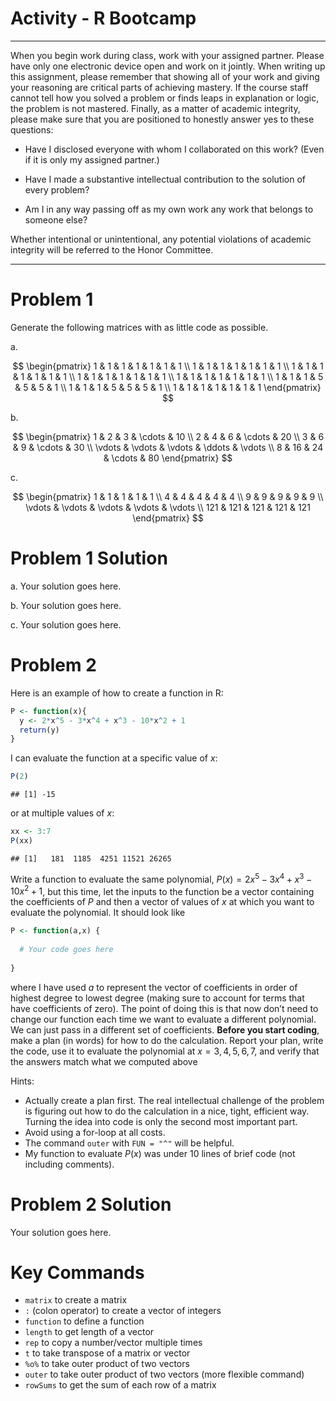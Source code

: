 Activity - R Bootcamp
================

------------------------------------------------------------------------

When you begin work during class, work with your assigned partner.
Please have only one electronic device open and work on it jointly. When
writing up this assignment, please remember that showing all of your
work and giving your reasoning are critical parts of achieving mastery.
If the course staff cannot tell how you solved a problem or finds leaps
in explanation or logic, the problem is not mastered. Finally, as a
matter of academic integrity, please make sure that you are positioned
to honestly answer yes to these questions:

- Have I disclosed everyone with whom I collaborated on this work? (Even
  if it is only my assigned partner.)

- Have I made a substantive intellectual contribution to the solution of
  every problem?

- Am I in any way passing off as my own work any work that belongs to
  someone else?

Whether intentional or unintentional, any potential violations of
academic integrity will be referred to the Honor Committee.

------------------------------------------------------------------------

# Problem 1

Generate the following matrices with as little code as possible.

a\.

$$
\begin{pmatrix}
1 & 1 & 1 & 1 & 1 & 1 & 1 \\
1 & 1 & 1 & 1 & 1 & 1 & 1 \\
1 & 1 & 1 & 1 & 1 & 1 & 1 \\
1 & 1 & 1 & 1 & 1 & 1 & 1 \\
1 & 1 & 1 & 1 & 1 & 1 & 1 \\
1 & 1 & 1 & 5 & 5 & 5 & 1 \\
1 & 1 & 1 & 5 & 5 & 5 & 1 \\
1 & 1 & 1 & 1 & 1 & 1 & 1 
\end{pmatrix}
$$

b\.

$$
\begin{pmatrix}
1 & 2 & 3 & \cdots & 10 \\
2 & 4 & 6 & \cdots & 20 \\
3 & 6 & 9 & \cdots & 30 \\
\vdots & \vdots & \vdots & \ddots & \vdots \\
8 & 16 & 24 & \cdots & 80
\end{pmatrix}
$$

c\.

$$
\begin{pmatrix}
1 & 1 & 1 & 1 & 1 \\
4 & 4 & 4 & 4 & 4 \\
9 & 9 & 9 & 9 & 9 \\
\vdots & \vdots & \vdots & \vdots & \vdots \\
121 & 121 & 121 & 121 & 121
\end{pmatrix}
$$

# Problem 1 Solution

a\. Your solution goes here.

b\. Your solution goes here.

c\. Your solution goes here.

# Problem 2

Here is an example of how to create a function in R:

``` r
P <- function(x){
  y <- 2*x^5 - 3*x^4 + x^3 - 10*x^2 + 1
  return(y)
}
```

I can evaluate the function at a specific value of $x$:

``` r
P(2)
```

    ## [1] -15

or at multiple values of $x$:

``` r
xx <- 3:7
P(xx)
```

    ## [1]   181  1185  4251 11521 26265

Write a function to evaluate the same polynomial,
$P(x)=2x^5-3x^4+x^3-10x^2+1$, but this time, let the inputs to the
function be a vector containing the coefficients of $P$ and then a
vector of values of $x$ at which you want to evaluate the polynomial. It
should look like

``` r
P <- function(a,x) {
  
  # Your code goes here
  
}
```

where I have used $a$ to represent the vector of coefficients in order
of highest degree to lowest degree (making sure to account for terms
that have coefficients of zero). The point of doing this is that now
don’t need to change our function each time we want to evaluate a
different polynomial. We can just pass in a different set of
coefficients. **Before you start coding**, make a plan (in words) for
how to do the calculation. Report your plan, write the code, use it to
evaluate the polynomial at $x = 3, 4, 5, 6, 7$, and verify that the
answers match what we computed above

Hints:

- Actually create a plan first. The real intellectual challenge of the
  problem is figuring out how to do the calculation in a nice, tight,
  efficient way. Turning the idea into code is only the second most
  important part.
- Avoid using a for-loop at all costs.
- The command `outer` with `FUN = "^"` will be helpful.
- My function to evaluate $P(x)$ was under 10 lines of brief code (not
  including comments).

# Problem 2 Solution

Your solution goes here.

# Key Commands

- `matrix` to create a matrix
- `:` (colon operator) to create a vector of integers
- `function` to define a function
- `length` to get length of a vector
- `rep` to copy a number/vector multiple times
- `t` to take transpose of a matrix or vector
- `%o%` to take outer product of two vectors
- `outer` to take outer product of two vectors (more flexible command)
- `rowSums` to get the sum of each row of a matrix
